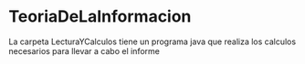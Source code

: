 # TeoriaDeLaInformacion

La carpeta LecturaYCalculos tiene un programa java que realiza los calculos necesarios para llevar a cabo el informe